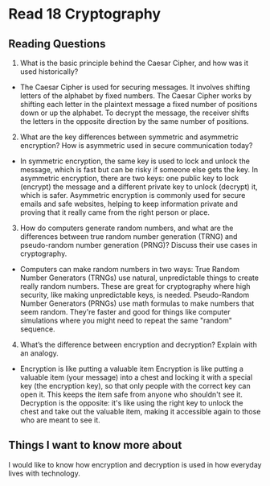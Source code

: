 # Read 18 Cryptography

## Reading Questions
1. What is the basic principle behind the Caesar Cipher, and how was it used historically?
* The Caesar Cipher is used for securing messages. It involves shifting letters of the alphabet by fixed numbers. The Caesar Cipher works by shifting each letter in the plaintext message a fixed number of positions down or up the alphabet. To decrypt the message, the receiver shifts the letters in the opposite direction by the same number of positions.

2. What are the key differences between symmetric and asymmetric encryption? How is asymmetric used in secure communication today?
* In symmetric encryption, the same key is used to lock and unlock the message, which is fast but can be risky if someone else gets the key. In asymmetric encryption, there are two keys: one public key to lock (encrypt) the message and a different private key to unlock (decrypt) it, which is safer. Asymmetric encryption is commonly used for secure emails and safe websites, helping to keep information private and proving that it really came from the right person or place.

3. How do computers generate random numbers, and what are the differences between true random number generation (TRNG) and pseudo-random number generation (PRNG)? Discuss their use cases in cryptography.
* Computers can make random numbers in two ways: True Random Number Generators (TRNGs) use natural, unpredictable things to create really random numbers. These are great for cryptography where high security, like making unpredictable keys, is needed. Pseudo-Random Number Generators (PRNGs) use math formulas to make numbers that seem random. They're faster and good for things like computer simulations where you might need to repeat the same "random" sequence.

4. What’s the difference between encryption and decryption? Explain with an analogy.
* Encryption is like putting a valuable item Encryption is like putting a valuable item (your message) into a chest and locking it with a special key (the encryption key), so that only people with the correct key can open it. This keeps the item safe from anyone who shouldn't see it. Decryption is the opposite: it's like using the right key to unlock the chest and take out the valuable item, making it accessible again to those who are meant to see it. 

## Things I want to know more about
I would like to know how encryption and decryption is used in how everyday lives with technology. 